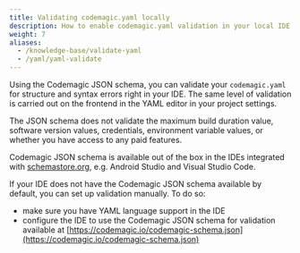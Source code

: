 ```yaml
---
title: Validating codemagic.yaml locally
description: How to enable codemagic.yaml validation in your local IDE
weight: 7
aliases: 
  - /knowledge-base/validate-yaml
  - /yaml/yaml-validate
---
```


Using the Codemagic JSON schema, you can validate your `codemagic.yaml` for structure and syntax errors right in your IDE. The same level of validation is carried out on the frontend in the YAML editor in your project settings. 

The JSON schema does not validate the maximum build duration value, software version values, credentials, environment variable values, or whether you have access to any paid features.

Codemagic JSON schema is available out of the box in the IDEs integrated with [schemastore.org](http://schemastore.org/), e.g. Android Studio and Visual Studio Code.

If your IDE does not have the Codemagic JSON schema available by default, you can set up validation manually. To do so:

* make sure you have YAML language support in the IDE
* configure the IDE to use the Codemagic JSON schema for validation available at [https://codemagic.io/codemagic-schema.json](https://codemagic.io/codemagic-schema.json)

